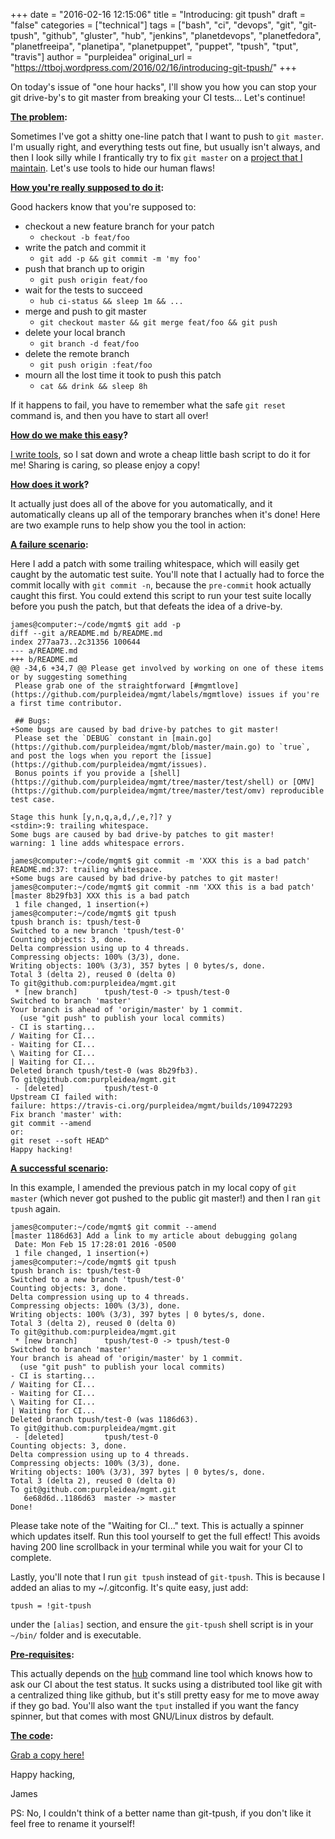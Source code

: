 +++
date = "2016-02-16 12:15:06"
title = "Introducing: git tpush"
draft = "false"
categories = ["technical"]
tags = ["bash", "ci", "devops", "git", "git-tpush", "github", "gluster", "hub", "jenkins", "planetdevops", "planetfedora", "planetfreeipa", "planetipa", "planetpuppet", "puppet", "tpush", "tput", "travis"]
author = "purpleidea"
original_url = "https://ttboj.wordpress.com/2016/02/16/introducing-git-tpush/"
+++

On today's issue of "one hour hacks", I'll show you how you can stop your git drive-by's to git master from breaking your CI tests... Let's continue!

<strong><span style="text-decoration:underline;">The problem</span>:</strong>

Sometimes I've got a shitty one-line patch that I want to push to <code>git master</code>. I'm usually right, and everything tests out fine, but usually isn't always, and then I look silly while I frantically try to fix <code>git master</code> on a <a href="https://github.com/purpleidea/mgmt/">project that I maintain</a>. Let's use tools to hide our human flaws!

<strong><span style="text-decoration:underline;">How you're really supposed to do it</span>:</strong>

Good hackers know that you're supposed to:
<ul>
	<li>checkout a new feature branch for your patch
<ul>
	<li><code>checkout -b feat/foo</code></li>
</ul>
</li>
	<li>write the patch and commit it
<ul>
	<li><code>git add -p && git commit -m 'my foo'</code></li>
</ul>
</li>
	<li>push that branch up to origin
<ul>
	<li><code>git push origin feat/foo</code></li>
</ul>
</li>
	<li>wait for the tests to succeed
<ul>
	<li><code>hub ci-status && sleep 1m && ...</code></li>
</ul>
</li>
	<li>merge and push to git master
<ul>
	<li><code>git checkout master && git merge feat/foo && git push</code></li>
</ul>
</li>
	<li>delete your local branch
<ul>
	<li><code>git branch -d feat/foo</code></li>
</ul>
</li>
	<li>delete the remote branch
<ul>
	<li><code>git push origin :feat/foo</code></li>
</ul>
</li>
	<li>mourn all the lost time it took to push this patch
<ul>
	<li><code>cat && drink && sleep 8h</code></li>
</ul>
</li>
</ul>
If it happens to fail, you have to remember what the safe <code>git reset</code> command is, and then you have to start all over!

<strong><span style="text-decoration:underline;">How do we make this easy</span>?</strong>

<a href="https://github.com/purpleidea/mgmt/">I write tools</a>, so I sat down and wrote a cheap little bash script to do it for me! Sharing is caring, so please enjoy a copy!

<strong><span style="text-decoration:underline;">How does it work</span>?</strong>

It actually just does all of the above for you automatically, and it automatically cleans up all of the temporary branches when it's done! Here are two example runs to help show you the tool in action:

<strong><span style="text-decoration:underline;">A failure scenario</span>:</strong>

Here I add a patch with some trailing whitespace, which will easily get caught by the automatic test suite. You'll note that I actually had to force the commit locally with <code>git commit -n</code>, because the <code>pre-commit</code> hook actually caught this first. You could extend this script to run your test suite locally before you push the patch, but that defeats the idea of a drive-by.
```
james@computer:~/code/mgmt$ git add -p
diff --git a/README.md b/README.md
index 277aa73..2c31356 100644
--- a/README.md
+++ b/README.md
@@ -34,6 +34,7 @@ Please get involved by working on one of these items or by suggesting something
 Please grab one of the straightforward [#mgmtlove](https://github.com/purpleidea/mgmt/labels/mgmtlove) issues if you're a first time contributor.
 
 ## Bugs:
+Some bugs are caused by bad drive-by patches to git master! 
 Please set the `DEBUG` constant in [main.go](https://github.com/purpleidea/mgmt/blob/master/main.go) to `true`, and post the logs when you report the [issue](https://github.com/purpleidea/mgmt/issues).
 Bonus points if you provide a [shell](https://github.com/purpleidea/mgmt/tree/master/test/shell) or [OMV](https://github.com/purpleidea/mgmt/tree/master/test/omv) reproducible test case.
 
Stage this hunk [y,n,q,a,d,/,e,?]? y
<stdin>:9: trailing whitespace.
Some bugs are caused by bad drive-by patches to git master! 
warning: 1 line adds whitespace errors.

james@computer:~/code/mgmt$ git commit -m 'XXX this is a bad patch'
README.md:37: trailing whitespace.
+Some bugs are caused by bad drive-by patches to git master! 
james@computer:~/code/mgmt$ git commit -nm 'XXX this is a bad patch'
[master 8b29fb3] XXX this is a bad patch
 1 file changed, 1 insertion(+)
james@computer:~/code/mgmt$ git tpush 
tpush branch is: tpush/test-0
Switched to a new branch 'tpush/test-0'
Counting objects: 3, done.
Delta compression using up to 4 threads.
Compressing objects: 100% (3/3), done.
Writing objects: 100% (3/3), 357 bytes | 0 bytes/s, done.
Total 3 (delta 2), reused 0 (delta 0)
To git@github.com:purpleidea/mgmt.git
 * [new branch]      tpush/test-0 -> tpush/test-0
Switched to branch 'master'
Your branch is ahead of 'origin/master' by 1 commit.
  (use "git push" to publish your local commits)
- CI is starting...
/ Waiting for CI...
- Waiting for CI...
\ Waiting for CI...
| Waiting for CI...
Deleted branch tpush/test-0 (was 8b29fb3).
To git@github.com:purpleidea/mgmt.git
 - [deleted]         tpush/test-0
Upstream CI failed with:
failure: https://travis-ci.org/purpleidea/mgmt/builds/109472293
Fix branch 'master' with:
git commit --amend
or:
git reset --soft HEAD^
Happy hacking!
```
<strong><span style="text-decoration:underline;">A successful scenario</span>:</strong>

In this example, I amended the previous patch in my local copy of <code>git master</code> (which never got pushed to the public git master!) and then I ran <code>git tpush</code> again.
```
james@computer:~/code/mgmt$ git commit --amend
[master 1186d63] Add a link to my article about debugging golang
 Date: Mon Feb 15 17:28:01 2016 -0500
 1 file changed, 1 insertion(+)
james@computer:~/code/mgmt$ git tpush 
tpush branch is: tpush/test-0
Switched to a new branch 'tpush/test-0'
Counting objects: 3, done.
Delta compression using up to 4 threads.
Compressing objects: 100% (3/3), done.
Writing objects: 100% (3/3), 397 bytes | 0 bytes/s, done.
Total 3 (delta 2), reused 0 (delta 0)
To git@github.com:purpleidea/mgmt.git
 * [new branch]      tpush/test-0 -> tpush/test-0
Switched to branch 'master'
Your branch is ahead of 'origin/master' by 1 commit.
  (use "git push" to publish your local commits)
- CI is starting...
/ Waiting for CI...
- Waiting for CI...
\ Waiting for CI...
| Waiting for CI...
Deleted branch tpush/test-0 (was 1186d63).
To git@github.com:purpleidea/mgmt.git
 - [deleted]         tpush/test-0
Counting objects: 3, done.
Delta compression using up to 4 threads.
Compressing objects: 100% (3/3), done.
Writing objects: 100% (3/3), 397 bytes | 0 bytes/s, done.
Total 3 (delta 2), reused 0 (delta 0)
To git@github.com:purpleidea/mgmt.git
   6e68d6d..1186d63  master -> master
Done!
```
Please take note of the "Waiting for CI..." text. This is actually a spinner which updates itself. Run this tool yourself to get the full effect! This avoids having 200 line scrollback in your terminal while you wait for your CI to complete.

Lastly, you'll note that I run <code>git tpush</code> instead of <code>git-tpush</code>. This is because I added an alias to my ~/.gitconfig. It's quite easy, just add:
```
tpush = !git-tpush
```
under the <code>[alias]</code> section, and ensure the <code>git-tpush</code> shell script is in your <code>~/bin/</code> folder and is executable.

<strong><span style="text-decoration:underline;">Pre-requisites</span>:</strong>

This actually depends on the <a href="https://github.com/github/hub">hub</a> command line tool which knows how to ask our CI about the test status. It sucks using a distributed tool like git with a centralized thing like github, but it's still pretty easy for me to move away if they go bad. You'll also want the <code>tput</code> installed if you want the fancy spinner, but that comes with most GNU/Linux distros by default.

<strong><span style="text-decoration:underline;">The code</span>:</strong>

<a href="https://gist.github.com/purpleidea/1b769e2cd1bd7b01a406">Grab a copy here!</a>

Happy hacking,

James

PS: No, I couldn't think of a better name than git-tpush, if you don't like it feel free to rename it yourself!

